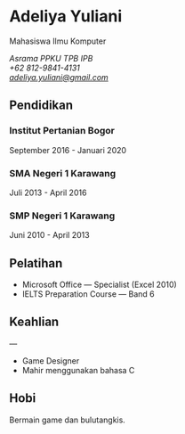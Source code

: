 # Adeliya Yuliani
Mahasiswa Ilmu Komputer

*Asrama PPKU TPB IPB<br>
+62 812-9841-4131<br>
adeliya.yuliani@gmail.com*

## Pendidikan

### Institut Pertanian Bogor

September 2016 - Januari 2020 

### SMA Negeri 1 Karawang

Juli 2013 - April 2016

### SMP Negeri 1 Karawang

Juni 2010 - April 2013 

## Pelatihan

- Microsoft Office — Specialist (Excel 2010)
- IELTS Preparation Course — Band 6

## Keahlian

&mdash;

- Game Designer
- Mahir menggunakan bahasa C

## Hobi
Bermain game dan bulutangkis.
